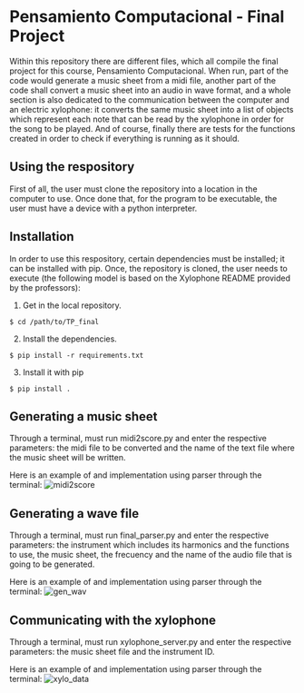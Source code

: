 # Pensamiento Computacional - Final Project

Within this repository there are different files, which all compile the final project for this course, Pensamiento Computacional. When run, part of the code would generate a music sheet from a midi file, another part of the code shall convert a music sheet into an audio in wave format, and a whole section is also dedicated to the communication between the computer and an electric xylophone: it converts the same music sheet into a list of objects which represent each note that can be read by the xylophone in order for the song to be played. And of course, finally there are tests for the functions created in order to check if everything is running as it should.

## Using the respository

First of all, the user must clone the repository into a location in the computer to use. Once done that, for the program to be executable, the user must have a device with a python interpreter.

## Installation

In order to use this respository, certain dependencies must be installed; it can be installed with pip. Once, the repository is cloned, the user needs to execute (the following model is based on the Xylophone README provided by the professors):

1. Get in the local repository.

```shell
$ cd /path/to/TP_final
```

2. Install the dependencies.

```shell
$ pip install -r requirements.txt
```

3. Install it with pip

```shell
$ pip install .
```


## Generating a music sheet

Through a terminal, must run midi2score.py and enter the respective parameters: the midi file to be converted and the name of the text file where the music sheet will be written.

Here is an example of and implementation using parser through the terminal:
![midi2score](https://user-images.githubusercontent.com/101208112/177467927-57926559-7994-4cdd-b130-9c9bfb522dd3.jpeg)


## Generating a wave file

Through a terminal, must run final_parser.py and enter the respective parameters: the instrument which includes its harmonics and the functions to use, the music sheet, the frecuency and the name of the audio file that is going to be generated.

Here is an example of and implementation using parser through the terminal:
![gen_wav](https://user-images.githubusercontent.com/101208112/177465966-33ca89ce-9b78-4320-a56c-97adac6a1baf.jpeg)


## Communicating with the xylophone

Through a terminal, must run xylophone_server.py and enter the respective parameters: the music sheet file and the instrument ID.

Here is an example of and implementation using parser through the terminal:
![xylo_data](https://user-images.githubusercontent.com/101208112/177468324-611e4c92-3e2a-4f14-8250-4a004eae2643.jpeg)

